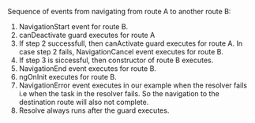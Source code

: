 
Sequence of events from navigating from route A to another route B:

1. NavigationStart event for route B.
2. canDeactivate guard executes for route A
3. If step 2 successfull, then canActivate guard executes for route A.
In case step 2 fails, NavigationCancel event executes for route B.
4. If step 3 is siccessful, then constructor of route B executes.
5. NavigationEnd event executes for route B.
6. ngOnInit executes for route B.
7. NavigationError event executes in our example when the resolver fails i.e when the
task in the resolver fails. So the navigation to the destination route will also not
complete.
8. Resolve always runs after the guard executes.
